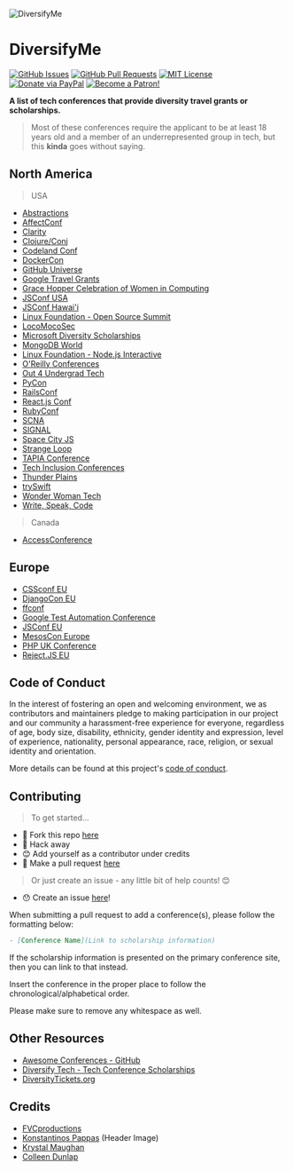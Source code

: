 ![DiversifyMe](https://cdn.dribbble.com/users/740218/screenshots/4478234/characters-dan.png)

# DiversifyMe

[![GitHub Issues](https://img.shields.io/github/issues/fvcproductions/diversify-me.svg?style=flat-square)](https://github.com/fvcproductions/diversify-me/issues) [![GitHub Pull Requests](https://img.shields.io/github/issues-pr/fvcproductions/diversify-me.svg?style=flat-square)](https://github.com/fvcproductions/diversify-me/pulls) [![MIT License](https://img.shields.io/github/license/fvcproductions/diversify-me.svg?style=flat-square)](http://badges.mit-license.org) [![Donate via PayPal](https://img.shields.io/badge/Donate-PayPal-blue.svg?style=flat-square)](http://paypal.me/fvcproductions) [![Become a Patron!](https://img.shields.io/badge/Patreon-Become%20a%20Patron!-orange.svg?style=flat-square)](https://www.patreon.com/fvcproductions)

**A list of tech conferences that provide diversity travel grants or scholarships.**

> Most of these conferences require the applicant to be at least 18 years old and a member of an underrepresented group in tech, but this **kinda** goes without saying.

## North America

> USA

- [Abstractions](https://abstractions.io/)
- [AffectConf](https://affectconf.com/scholarships/)
- [Clarity](https://www.clarityconf.com/)
- [Clojure/Conj](http://clojure-conj.org/opportunity)
- [Codeland Conf](http://codelandconf.com/)
- [DockerCon](https://dockercon.com/)
- [GitHub Universe](https://githubuniverse.com/)
- [Google Travel Grants](https://buildyourfuture.withgoogle.com/scholarships/google-travel-and-conference-grants/#!/north-america?detail-content-tabby_activeEl=north-america)
- [Grace Hopper Celebration of Women in Computing](https://ghc.anitab.org/)
- [JSConf USA](https://jsconf.us/)
- [JSConf Hawai'i](https://www.jsconfhi.com/)
- [Linux Foundation - Open Source Summit](http://events.linuxfoundation.org/events/open-source-summit-north-america/attend/scholarship-opportunities)
- [LocoMocoSec](https://locomocosec.com/di/)
- [Microsoft Diversity Scholarships](https://careers.microsoft.com/us/en/usscholarshipprogram)
- [MongoDB World](https://www.mongodb.com/mongodb-diversity-scholarship)
- [Linux Foundation - Node.js Interactive](http://events.linuxfoundation.org/events/node-interactive/attend/diversityscholarship)
- [O'Reilly Conferences](http://www.oreilly.com/conferences/diversity-application.csp)
- [Out 4 Undergrad Tech](http://outforundergrad.org/tech/)
- [PyCon](https://us.pycon.org/2017/assistance/)
- [RailsConf](http://railsconf.com/scholarships)
- [React.js Conf](https://facebook.github.io/react/blog/2015/12/04/react-js-conf-2016-diversity-scholarship.html)
- [RubyConf](http://rubyconf.org/scholarship)
- [SCNA](https://scna.softwarecraftsmanship.org/)
- [SIGNAL](https://www.twilio.com/blog/2018/07/apply-for-a-signal-2018-scholarship.html)
- [Space City JS](https://ti.to/spacecityjs/space-city-js-2016/)
- [Strange Loop](http://www.thestrangeloop.com/opportunity.html)
- [TAPIA Conference](http://tapiaconference.org/participate/scholarships/)
- [Tech Inclusion Conferences](http://techinclusion.co/scholarship-application/)
- [Thunder Plains](http://thunderplainsconf.com/)
- [trySwift](https://blog.tryswift.co/try-swift-nyc-diversity-scholarships)
- [Wonder Woman Tech](https://wonderwomentech.com/about-wonder-women-tech/wearechangemakers/scholarship-application/)
- [Write, Speak, Code](http://www.writespeakcode.com/)

> Canada

- [AccessConference](http://accessconference.ca/about-access-2017/diversity-scholarship-2017/)

## Europe

- [CSSconf EU](http://2015.cssconf.eu/scholarships/)
- [DjangoCon EU](https://2017.djangocon.eu/financial-assistance/)
- [ffconf](https://2017.ffconf.org/scholarship)
- [Google Test Automation Conference](https://testing.googleblog.com/2017/05/gtac-diversity-scholarship.html)
- [JSConf EU](http://2015.cssconf.eu/scholarships/)
- [MesosCon Europe](http://events.linuxfoundation.org/events/mesoscon-europe/attend/scholarship)
- [PHP UK Conference](http://phpconference.co.uk/diversity/)
- [Reject.JS EU](http://2015.cssconf.eu/scholarships/)

## Code of Conduct

In the interest of fostering an open and welcoming environment, we as contributors and maintainers pledge to making participation in our project and our community a harassment-free experience for everyone, regardless of age, body size, disability, ethnicity, gender identity and expression, level of experience, nationality, personal appearance, race, religion, or sexual identity and orientation.

More details can be found at this project's [code of conduct](.github/CODE_OF_CONDUCT.md).

## Contributing

> To get started...

- 🍴 Fork this repo [here](https://github.com/fvcproductions/diversify-me#fork-destination-box)
- 🔨 Hack away
- 😊 Add yourself as a contributor under credits
- 🔧 Make a pull request [here](https://github.com/fvcproductions/diversify-me/compare)

> Or just create an issue - any little bit of help counts! 😊

- 😯 Create an issue [here](https://github.com/fvcproductions/diversify-me/issues)!

When submitting a pull request to add a conference(s), please follow the formatting below:

```markdown
- [Conference Name](Link to scholarship information)
```

If the scholarship information is presented on the primary conference site, then you can link to that instead.

Insert the conference in the proper place to follow the chronological/alphabetical order.

Please make sure to remove any whitespace as well.

## Other Resources

- [Awesome Conferences - GitHub](https://github.com/RichardLitt/awesome-conferences)
- [Diversify Tech - Tech Conference Scholarships](https://www.diversifytech.co/tech-conference-scholarships)
- [DiversityTickets.org](https://diversitytickets.org/)

## Credits

- [FVCproductions](http://fvcproductions.com)
- [Konstantinos Pappas](https://dribbble.com/shots/4478234-Diverse-People) (Header Image)
- [Krystal Maughan](https://kammitama5.github.io/about/)
- [Colleen Dunlap](https://github.com/colleenDunlap)
